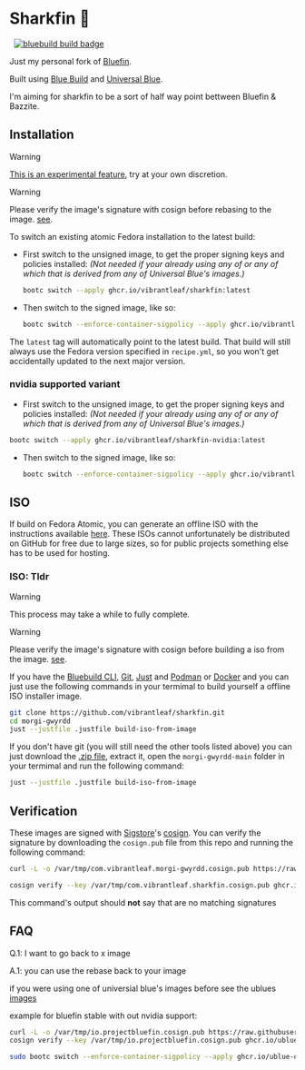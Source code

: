 # Sharkfin 🦈
 &nbsp; [![bluebuild build badge](https://github.com/vibrantleaf/sharkfin/actions/workflows/build.yml/badge.svg)](https://github.com/vibrantleaf/sharkfin/actions/workflows/build.yml)

Just my personal fork of [Bluefin](https://projectbluefin.io/).

Built using [Blue Build](https://blue-build.org/) and [Universal Blue](https://universal-blue.org/).

I'm aiming for sharkfin to be a sort of half way point bettween Bluefin & Bazzite.

## Installation

> [!WARNING]  
> [This is an experimental feature](https://www.fedoraproject.org/wiki/Changes/OstreeNativeContainerStable), try at your own discretion.


> [!WARNING]
> Please verify the image's signature with cosign before rebasing to the image. [see](https://github.com/vibrantleaf/sharkfin/blob/main/README.md#verification).

To switch an existing atomic Fedora installation to the latest build:

- First switch to the unsigned image, to get the proper signing keys and policies installed: *(Not needed if your already using any of or any of which that is derived from any of Universal Blue's images.)*
  ```bash
  bootc switch --apply ghcr.io/vibrantleaf/sharkfin:latest
  ```
- Then switch to the signed image, like so:
  ```bash
  bootc switch --enforce-container-sigpolicy --apply ghcr.io/vibrantleaf/sharkfin:latest
  ```
The `latest` tag will automatically point to the latest build. That build will still always use the Fedora version specified in `recipe.yml`, so you won't get accidentally updated to the next major version.

### nvidia supported variant
 - First switch to the unsigned image, to get the proper signing keys and policies installed: *(Not needed if your already using any of or any of which that is derived from any of Universal Blue's images.)*
  ```bash
  bootc switch --apply ghcr.io/vibrantleaf/sharkfin-nvidia:latest
  ```
- Then switch to the signed image, like so:
  ```bash
  bootc switch --enforce-container-sigpolicy --apply ghcr.io/vibrantleaf/sharkfin-nvidia:latest
  ```

## ISO

If build on Fedora Atomic, you can generate an offline ISO with the instructions available [here](https://blue-build.org/how-to/generate-iso/). These ISOs cannot unfortunately be distributed on GitHub for free due to large sizes, so for public projects something else has to be used for hosting.

### ISO: Tldr

> [!WARNING]
> This process may take a while to fully complete.

> [!WARNING]
> Please verify the image's signature with cosign before building a iso from the image. [see](https://github.com/vibrantleaf/sharkfin/blob/main/README.md#verification).

If you have the [Bluebuild CLI](https://blue-build.org/how-to/local/), [Git](https://git-scm.com/),  [Just](https://just.systems/man/en/) and [Podman](https://podman.io/) or [Docker](https://www.docker.com/) and you can just use the following commands in your termimal to build yourself a offline ISO installer image.

```bash
git clone https://github.com/vibrantleaf/sharkfin.git
cd morgi-gwyrdd
just --justfile .justfile build-iso-from-image
```

If you don't have git (you will still need the other tools listed above) you can just download the [.zip file](https://github.com/vibrantleaf/sharkfin/archive/refs/heads/main.zip), extract it, open the `morgi-gwyrdd-main` folder in your termimal and run the following command:

```bash
just --justfile .justfile build-iso-from-image
```

## Verification

These images are signed with [Sigstore](https://www.sigstore.dev/)'s [cosign](https://github.com/sigstore/cosign). You can verify the signature by downloading the `cosign.pub` file from this repo and running the following command:

```bash
curl -L -o /var/tmp/com.vibrantleaf.morgi-gwyrdd.cosign.pub https://raw.githubusercontent.com/vibrantleaf/sharkfin/refs/heads/main/cosign.pub

cosign verify --key /var/tmp/com.vibrantleaf.sharkfin.cosign.pub ghcr.io/vibrantleaf/sharkfin:latest
```

This command's output should **not** say that are no matching signatures

## FAQ
Q.1: I want to go back to x image

A.1: you can use the rebase back to your image

if you were using one of universial blue's images before see the ublues [images](https://github.com/orgs/ublue-os/packages) 

example for bluefin stable with out nvidia support:
```bash
curl -L -o /var/tmp/io.projectbluefin.cosign.pub https://raw.githubusercontent.com/ublue-os/bluefin/refs/heads/main/cosign.pub
cosign verify --key /var/tmp/io.projectbluefin.cosign.pub ghcr.io/ublue-os/bluefin:stable

sudo bootc switch --enforce-container-sigpolicy --apply ghcr.io/ublue-os/bluefin:stable
```


